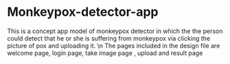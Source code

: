 # Monkeypox-detector-app
 This is a concept app model of monkeypox detector in which the the person could 
 detect that he or she is suffering from monkeypox via clicking the picture of pox and uploading it. 
 \n The pages included in the design file are welcome page, login page, take image page , upload and result page 
